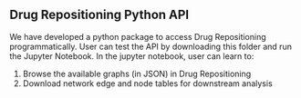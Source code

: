 ## Drug Repositioning Python API

We have developed a python package to access Drug Repositioning programmatically. User can test the API by downloading this folder and run the Jupyter Notebook. In the jupyter notebook, user can learn to:
1. Browse the available graphs (in JSON) in Drug Repositioning
2. Download network edge and node tables for downstream analysis
